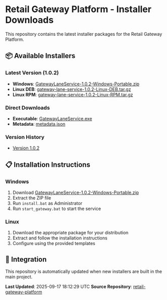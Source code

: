 # Retail Gateway Platform - Installer Downloads

This repository contains the latest installer packages for the Retail Gateway Platform.

## 📦 Available Installers

### Latest Version (1.0.2)
- **Windows**: [GatewayLaneService-1.0.2-Windows-Portable.zip](packages/windows/GatewayLaneService-1.0.2-Windows-Portable.zip)
- **Linux DEB**: [gateway-lane-service-1.0.2-Linux-DEB.tar.gz](packages/linux/gateway-lane-service-1.0.2-Linux-DEB.tar.gz)
- **Linux RPM**: [gateway-lane-service-1.0.2-Linux-RPM.tar.gz](packages/linux/gateway-lane-service-1.0.2-Linux-RPM.tar.gz)

### Direct Downloads
- **Executable**: [GatewayLaneService.exe](gateway-service/latest/GatewayLaneService.exe)
- **Metadata**: [metadata.json](gateway-service/latest/metadata.json)

### Version History
- [Version 1.0.2](gateway-service/1.0.2/)

## 📋 Installation Instructions

### Windows
1. Download [GatewayLaneService-1.0.2-Windows-Portable.zip](packages/windows/GatewayLaneService-1.0.2-Windows-Portable.zip)
2. Extract the ZIP file
3. Run `install.bat` as Administrator
4. Run `start_gateway.bat` to start the service

### Linux
1. Download the appropriate package for your distribution
2. Extract and follow the installation instructions
3. Configure using the provided templates

## 🔗 Integration

This repository is automatically updated when new installers are built in the main project.

**Last Updated**: 2025-09-17 18:12:29 UTC
**Source Repository**: [retail-gateway-platform](https://github.com/sweet-spoter/retail-gateway-platform)
